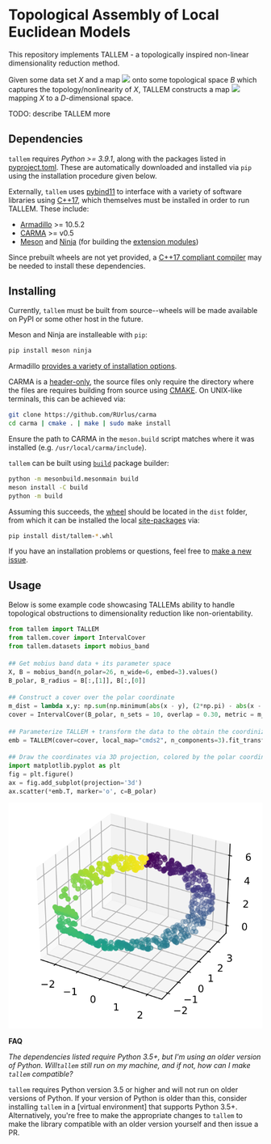 # Topological Assembly of Local Euclidean Models 

This repository implements TALLEM - a topologically inspired non-linear dimensionality reduction method.

Given some data set *X* and a map <img class='latex-inline math' style="background: white; vertical-align:-0.105206pt;" src="https://render.githubusercontent.com/render/math?math=\large f%20%3A%20X%20%5Cto%20B&mode=inline"> onto some topological space _B_ which captures the topology/nonlinearity of _X_, TALLEM constructs a map <img style="background: white; vertical-align:-0.105206pt" class='latex-inline math' src="https://render.githubusercontent.com/render/math?math=\large F%20%3A%20X%20%5Cto%20%5Cmathbb%7BR%7D%5ED%20&mode=inline"> mapping _X_ to a _D_-dimensional space. 

TODO: describe TALLEM more

## Dependencies 

`tallem` requires _Python >= 3.9.1_, along with the packages listed in [pyproject.toml](https://github.com/peekxc/tallem/blob/a1e7d2cd5d0dab5816ece658a3816dc0425f2391/pyproject.toml#L12). These are automatically downloaded and installed via `pip` using the installation procedure given below.

Externally, `tallem` uses [pybind11](https://github.com/pybind/pybind11/tree/stable) to interface with a variety of software libraries using [C++17](https://en.wikipedia.org/wiki/C%2B%2B17), which themselves must be installed in order to run TALLEM. These include: 

* [Armadillo](http://arma.sourceforge.net/) >= 10.5.2
* [CARMA](https://github.com/RUrlus/carma) >= v0.5
* [Meson](https://mesonbuild.com/) and [Ninja](https://ninja-build.org/) (for building the [extension modules](https://docs.python.org/3/glossary.html#term-extension-module))

Since prebuilt wheels are not yet provided, a [C++17 compliant compiler](https://en.cppreference.com/w/cpp/compiler_support/17) may be needed to install these dependencies. 

## Installing

Currently, `tallem` must be built from source--wheels will be made available on PyPI or some other host in the future. 

Meson and Ninja are installeable with `pip`:

```bash
pip install meson ninja 
```

Armadillo [provides a variety of installation options](http://arma.sourceforge.net/download.html).

CARMA is a [header-only](https://en.wikipedia.org/wiki/Header-only), the source files only require the directory where the files are requires building from source using [CMAKE](https://cmake.org/runningcmake/). On UNIX-like terminals, this can be achieved via: 

```bash
git clone https://github.com/RUrlus/carma
cd carma | cmake . | make | sudo make install 
```

Ensure the path to CARMA in the `meson.build` script matches where it was installed (e.g. `/usr/local/carma/include`). 

`tallem` can be built using [`build`](https://pypa-build.readthedocs.io/en/stable/) package builder:

```bash
python -m mesonbuild.mesonmain build
meson install -C build
python -m build 
```

Assuming this succeeds, the [wheel](https://packaging.python.org/glossary/#term-Wheel) should be located in the `dist` folder, from which it can be installed the local [site-packages](https://docs.python.org/3/library/site.html#site.USER_SITE) via: 

```bash
pip install dist/tallem-*.whl
```

If you have an installation problems or questions, feel free to [make a new issue](https://github.com/peekxc/tallem/issues).

## Usage 

Below is some example code showcasing TALLEMs ability to handle topological obstructions to dimensionality reduction like non-orientability.  

```python
from tallem import TALLEM
from tallem.cover import IntervalCover
from tallem.datasets import mobius_band

## Get mobius band data + its parameter space
X, B = mobius_band(n_polar=26, n_wide=6, embed=3).values()
B_polar, B_radius = B[:,[1]], B[:,[0]]

## Construct a cover over the polar coordinate
m_dist = lambda x,y: np.sum(np.minimum(abs(x - y), (2*np.pi) - abs(x - y)))
cover = IntervalCover(B_polar, n_sets = 10, overlap = 0.30, metric = m_dist)

## Parameterize TALLEM + transform the data to the obtain the coordinization
emb = TALLEM(cover=cover, local_map="cmds2", n_components=3).fit_transform(X, B_polar)

## Draw the coordinates via 3D projection, colored by the polar coordinate
import matplotlib.pyplot as plt
fig = plt.figure()
ax = fig.add_subplot(projection='3d')
ax.scatter(*emb.T, marker='o', c=B_polar)
```

![mobius band](https://github.com/peekxc/tallem/blob/main/resources/tallem_polar.png?raw=true)

**FAQ**

_The dependencies listed require Python 3.5+, but I'm using an older version of Python. Will`tallem` still run on my machine, and if not, how can I make `tallem` compatible?_

`tallem` requires Python version 3.5 or higher and will not run on older versions of Python. If your version of Python is older than this, consider installing `tallem` in a [virtual environment] that supports Python 3.5+. Alternatively, you're free to make the appropriate changes to `tallem` to make the library compatible with an older version yourself and then issue a PR. 

